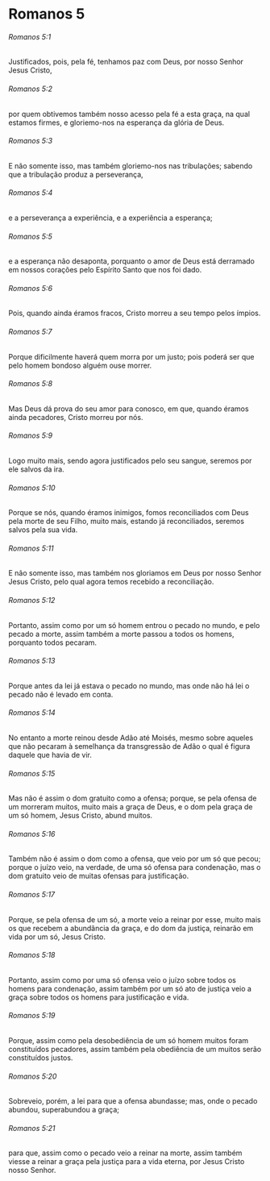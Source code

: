 # Romanos 5

###### Romanos 5:1

Justificados, pois, pela fé, tenhamos paz com Deus, por nosso Senhor Jesus Cristo,

###### Romanos 5:2

por quem obtivemos também nosso acesso pela fé a esta graça, na qual estamos firmes, e gloriemo-nos na esperança da glória de Deus.

###### Romanos 5:3

E não somente isso, mas também gloriemo-nos nas tribulações; sabendo que a tribulação produz a perseverança,

###### Romanos 5:4

e a perseverança a experiência, e a experiência a esperança;

###### Romanos 5:5

e a esperança não desaponta, porquanto o amor de Deus está derramado em nossos corações pelo Espírito Santo que nos foi dado.

###### Romanos 5:6

Pois, quando ainda éramos fracos, Cristo morreu a seu tempo pelos ímpios.

###### Romanos 5:7

Porque dificilmente haverá quem morra por um justo; pois poderá ser que pelo homem bondoso alguém ouse morrer.

###### Romanos 5:8

Mas Deus dá prova do seu amor para conosco, em que, quando éramos ainda pecadores, Cristo morreu por nós.

###### Romanos 5:9

Logo muito mais, sendo agora justificados pelo seu sangue, seremos por ele salvos da ira.

###### Romanos 5:10

Porque se nós, quando éramos inimigos, fomos reconciliados com Deus pela morte de seu Filho, muito mais, estando já reconciliados, seremos salvos pela sua vida.

###### Romanos 5:11

E não somente isso, mas também nos gloriamos em Deus por nosso Senhor Jesus Cristo, pelo qual agora temos recebido a reconciliação.

###### Romanos 5:12

Portanto, assim como por um só homem entrou o pecado no mundo, e pelo pecado a morte, assim também a morte passou a todos os homens, porquanto todos pecaram.

###### Romanos 5:13

Porque antes da lei já estava o pecado no mundo, mas onde não há lei o pecado não é levado em conta.

###### Romanos 5:14

No entanto a morte reinou desde Adão até Moisés, mesmo sobre aqueles que não pecaram à semelhança da transgressão de Adão o qual é figura daquele que havia de vir.

###### Romanos 5:15

Mas não é assim o dom gratuito como a ofensa; porque, se pela ofensa de um morreram muitos, muito mais a graça de Deus, e o dom pela graça de um só homem, Jesus Cristo, abund muitos.

###### Romanos 5:16

Também não é assim o dom como a ofensa, que veio por um só que pecou; porque o juízo veio, na verdade, de uma só ofensa para condenação, mas o dom gratuito veio de muitas ofensas para justificação.

###### Romanos 5:17

Porque, se pela ofensa de um só, a morte veio a reinar por esse, muito mais os que recebem a abundância da graça, e do dom da justiça, reinarão em vida por um só, Jesus Cristo.

###### Romanos 5:18

Portanto, assim como por uma só ofensa veio o juízo sobre todos os homens para condenação, assim também por um só ato de justiça veio a graça sobre todos os homens para justificação e vida.

###### Romanos 5:19

Porque, assim como pela desobediência de um só homem muitos foram constituídos pecadores, assim também pela obediência de um muitos serão constituídos justos.

###### Romanos 5:20

Sobreveio, porém, a lei para que a ofensa abundasse; mas, onde o pecado abundou, superabundou a graça;

###### Romanos 5:21

para que, assim como o pecado veio a reinar na morte, assim também viesse a reinar a graça pela justiça para a vida eterna, por Jesus Cristo nosso Senhor.

